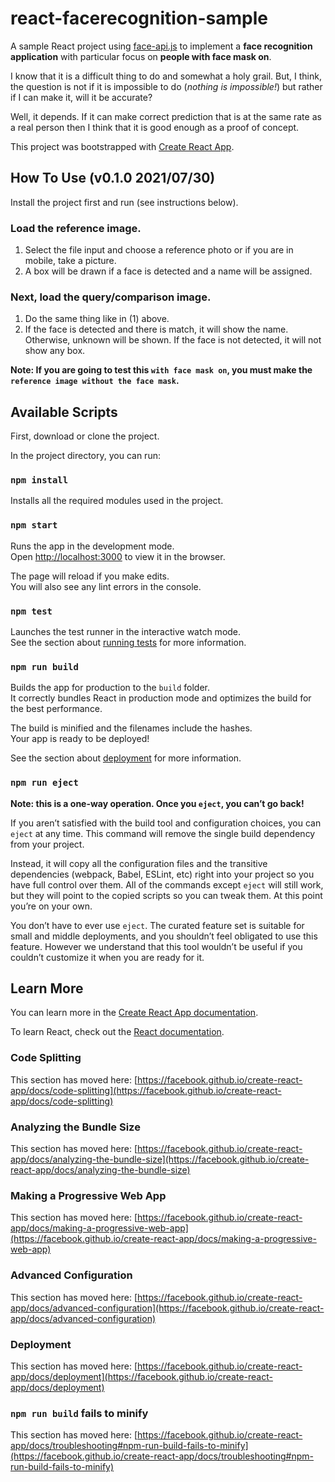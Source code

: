 # react-facerecognition-sample

A sample React project using [face-api.js](https://www.npmjs.com/package/face-api.js) to implement a **face recognition application** with particular focus on **people with face mask on**.

I know that it is a difficult thing to do and somewhat a holy grail.
But, I think, the question is not if it is impossible to do (*nothing is impossible!*) but rather if I can make it, will it be accurate?

Well, it depends. If it can make correct prediction that is at the same rate as a real person then I think that it is good enough as a proof of concept.


This project was bootstrapped with [Create React App](https://github.com/facebook/create-react-app).

## How To Use (v0.1.0 2021/07/30)

Install the project first and run (see instructions below).

### Load the reference image.

1. Select the file input and choose a reference photo or if you are in mobile, take a picture.
2. A box will be drawn if a face is detected and a name will be assigned.

### Next, load the query/comparison image.

1. Do the same thing like in (1) above.
2. If the face is detected and there is match, it will show the name. Otherwise, unknown will be shown. If the face is not detected, it will not show any box.


**Note: If you are going to test this `with face mask on`, you must make the `reference image without the face mask`.**


## Available Scripts

First, download or clone the project.

In the project directory, you can run:

### `npm install`

Installs all the required modules used in the project.

### `npm start`

Runs the app in the development mode.\
Open [http://localhost:3000](http://localhost:3000) to view it in the browser.

The page will reload if you make edits.\
You will also see any lint errors in the console.

### `npm test`

Launches the test runner in the interactive watch mode.\
See the section about [running tests](https://facebook.github.io/create-react-app/docs/running-tests) for more information.

### `npm run build`

Builds the app for production to the `build` folder.\
It correctly bundles React in production mode and optimizes the build for the best performance.

The build is minified and the filenames include the hashes.\
Your app is ready to be deployed!

See the section about [deployment](https://facebook.github.io/create-react-app/docs/deployment) for more information.

### `npm run eject`

**Note: this is a one-way operation. Once you `eject`, you can’t go back!**

If you aren’t satisfied with the build tool and configuration choices, you can `eject` at any time. This command will remove the single build dependency from your project.

Instead, it will copy all the configuration files and the transitive dependencies (webpack, Babel, ESLint, etc) right into your project so you have full control over them. All of the commands except `eject` will still work, but they will point to the copied scripts so you can tweak them. At this point you’re on your own.

You don’t have to ever use `eject`. The curated feature set is suitable for small and middle deployments, and you shouldn’t feel obligated to use this feature. However we understand that this tool wouldn’t be useful if you couldn’t customize it when you are ready for it.

## Learn More

You can learn more in the [Create React App documentation](https://facebook.github.io/create-react-app/docs/getting-started).

To learn React, check out the [React documentation](https://reactjs.org/).

### Code Splitting

This section has moved here: [https://facebook.github.io/create-react-app/docs/code-splitting](https://facebook.github.io/create-react-app/docs/code-splitting)

### Analyzing the Bundle Size

This section has moved here: [https://facebook.github.io/create-react-app/docs/analyzing-the-bundle-size](https://facebook.github.io/create-react-app/docs/analyzing-the-bundle-size)

### Making a Progressive Web App

This section has moved here: [https://facebook.github.io/create-react-app/docs/making-a-progressive-web-app](https://facebook.github.io/create-react-app/docs/making-a-progressive-web-app)

### Advanced Configuration

This section has moved here: [https://facebook.github.io/create-react-app/docs/advanced-configuration](https://facebook.github.io/create-react-app/docs/advanced-configuration)

### Deployment

This section has moved here: [https://facebook.github.io/create-react-app/docs/deployment](https://facebook.github.io/create-react-app/docs/deployment)

### `npm run build` fails to minify

This section has moved here: [https://facebook.github.io/create-react-app/docs/troubleshooting#npm-run-build-fails-to-minify](https://facebook.github.io/create-react-app/docs/troubleshooting#npm-run-build-fails-to-minify)
